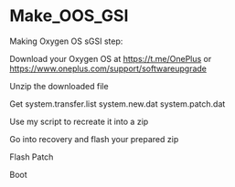 # Make_OOS_GSI
Making Oxygen OS sGSI
step:

Download your Oxygen OS at https://t.me/OnePlus or https://www.oneplus.com/support/softwareupgrade

Unzip the downloaded file

Get system.transfer.list  system.new.dat  system.patch.dat

Use my script to recreate it into a zip

Go into recovery and flash your prepared zip

Flash Patch

Boot
